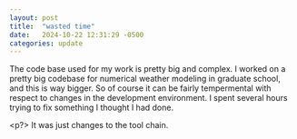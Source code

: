 ```yaml
---
layout: post
title:  "wasted time"
date:   2024-10-22 12:31:29 -0500
categories: update
---
```

<p>The code base used for my work is pretty big and complex.  I worked on a pretty big codebase for numerical weather modeling in graduate school, and this is way bigger.  So of course it can be fairly tempermental with respect to changes in the development environment.  I spent several hours trying to fix something I thought I had done.  </p>

<p?>
It was just changes to the tool chain.  
</p>
